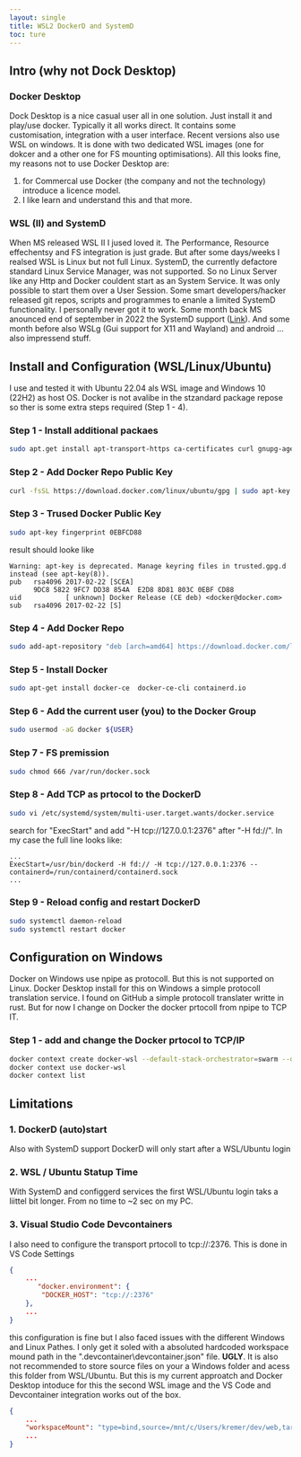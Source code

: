 ```yaml
---
layout: single
title: WSL2 DockerD and SystemD
toc: ture
---
```


## Intro (why not Dock Desktop)
### Docker Desktop
Dock Desktop is a nice casual user all in one solution. Just install it and play/use docker. Typically it all works direct. It contains some customisation, integration with a user interface. Recent versions also use WSL on windows. It is done with two dedicated WSL images (one for dokcer and a other one for FS mounting optimisations). All this looks fine, my reasons not to use Docker Desktop are:

1. for Commercal use Docker (the company and not the technology) introduce a licence model. 
1. I like learn and understand this and that more. 

### WSL (II) and SystemD
When MS released WSL II I jused loved it. The Performance, Resource effechentsy and FS integration is just grade. But after some days/weeks I realsed WSL is Linux but not full Linux. SystemD, the currently defactore standard Linux Service Manager, was not supported. So no Linux Server like any Http and Docker couldent start as an System Service. It was only possible to start them over a User Session. Some smart developers/hacker released git repos, scripts and programmes to enanle a limited SystemD functionality. I personally never got it to work.
Some month back MS anounced end of september in 2022 the SystemD support ([Link](https://devblogs.microsoft.com/commandline/systemd-support-is-now-available-in-wsl/)). And some month before also WSLg (Gui support for X11 and Wayland) and android ... also impressend stuff.

## Install and Configuration (WSL/Linux/Ubuntu)
I use and tested it with Ubuntu 22.04 als WSL image and Windows 10 (22H2) as host OS. Docker is not avalibe in the stzandard package repose so ther is some extra steps required (Step 1 - 4). 

### Step 1 - Install additional packaes 
```bash
sudo apt.get install apt-transport-https ca-certificates curl gnupg-agent software-properties-common
```

### Step 2 - Add Docker Repo Public Key 
```bash
curl -fsSL https://download.docker.com/linux/ubuntu/gpg | sudo apt-key add
```

### Step 3 - Trused Docker Public Key
```bash
sudo apt-key fingerprint 0EBFCD88
```

result should looke like

```
Warning: apt-key is deprecated. Manage keyring files in trusted.gpg.d instead (see apt-key(8)).
pub   rsa4096 2017-02-22 [SCEA]
      9DC8 5822 9FC7 DD38 854A  E2D8 8D81 803C 0EBF CD88
uid           [ unknown] Docker Release (CE deb) <docker@docker.com>
sub   rsa4096 2017-02-22 [S]
```

### Step 4 - Add Docker Repo
```bash
sudo add-apt-repository "deb [arch=amd64] https://download.docker.com/linux/ubuntu $(lsb_release -cs) stable"
```

### Step 5 - Install Docker
```bash
sudo apt-get install docker-ce  docker-ce-cli containerd.io
```

### Step 6 - Add the current user (you) to the Docker Group
```bash
sudo usermod -aG docker ${USER}
```

### Step 7 - FS premission 
```bash
sudo chmod 666 /var/run/docker.sock
```

### Step 8 - Add TCP as prtocol to the DockerD
```bash
sudo vi /etc/systemd/system/multi-user.target.wants/docker.service
```

search for "ExecStart" and add "-H tcp://127.0.0.1:2376" after "-H fd://". In my case the full line looks like:
```
...
ExecStart=/usr/bin/dockerd -H fd:// -H tcp://127.0.0.1:2376 --containerd=/run/containerd/containerd.sock
...
```

### Step 9 - Reload config and restart DockerD
```bash
sudo systemctl daemon-reload
sudo systemctl restart docker
```

## Configuration on Windows 
Docker on Windows use npipe as protocoll. But this is not supported on Linux. Docker Desktop install for this on Windows a simple protocoll translation service. I found on GitHub a simple protocoll translater writte in rust. But for now I change on Docker the docker prtocoll from npipe to TCP IT.

### Step 1 - add and change the Docker prtocol to TCP/IP
```bash
docker context create docker-wsl --default-stack-orchestrator=swarm --docker host=tcp://:2376
docker context use docker-wsl
docker context list
```

## Limitations
### 1. DockerD (auto)start
Also with SystemD support DockerD will only start after a WSL/Ubuntu login 

### 2. WSL / Ubuntu Statup Time
With SystemD and configgerd services the first WSL/Ubuntu login taks a liittel bit longer. From no time to ~2 sec on my PC.

### 3. Visual Studio Code Devcontainers 
I also need to configure the transport prtocoll to tcp://:2376. This is done in VS Code Settings 

```json
{
    ...
       "docker.environment": {
        "DOCKER_HOST": "tcp://:2376"
    },
    ...
}
```

this configuration is fine but I also faced issues with the different Windows and Linux Pathes. I only get it soled with a absoluted hardcoded workspace mound path in the ".devcontainer\devcontainer.json" file. **UGLY**. It is also not recommended to store source files on your a Windows folder and acess this folder from WSL/Ubuntu. But this is my current approatch and Docker Desktop intoduce for this the second WSL image and the VS Code and Devcontainer integration works out of the box.
```json
{
    ...
	"workspaceMount": "type=bind,source=/mnt/c/Users/kremer/dev/web,target=/workspaces/web"
    ...
}

```